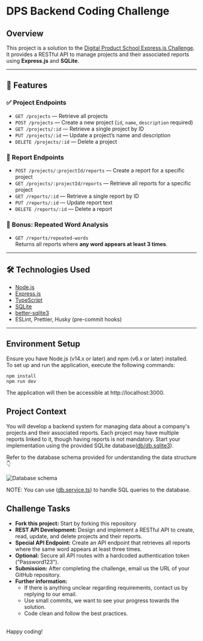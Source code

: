 # DPS Backend Coding Challenge

## Overview

This project is a solution to the [Digital Product School Express.js Challenge](https://github.com/DigitalProductschool/dps-expressjs-challenge).  
It provides a RESTful API to manage projects and their associated reports using **Express.js** and **SQLite**.

---

## 🚀 Features

### ✅ Project Endpoints
- `GET /projects` — Retrieve all projects
- `POST /projects` — Create a new project (`id`, `name`, `description` required)
- `GET /projects/:id` — Retrieve a single project by ID
- `PUT /projects/:id` — Update a project’s name and description
- `DELETE /projects/:id` — Delete a project

### 📄 Report Endpoints
- `POST /projects/:projectId/reports` — Create a report for a specific project
- `GET /projects/:projectId/reports` — Retrieve all reports for a specific project
- `GET /reports/:id` — Retrieve a single report by ID
- `PUT /reports/:id` — Update report text
- `DELETE /reports/:id` — Delete a report

### 🌟 Bonus: Repeated Word Analysis
- `GET /reports/repeated-words`  
  Returns all reports where **any word appears at least 3 times**.

---

## 🛠 Technologies Used
- [Node.js](https://nodejs.org/)
- [Express.js](https://expressjs.com/)
- [TypeScript](https://www.typescriptlang.org/)
- [SQLite](https://www.sqlite.org/)
- [better-sqlite3](https://github.com/WiseLibs/better-sqlite3)
- ESLint, Prettier, Husky (pre-commit hooks)

---
## Environment Setup

Ensure you have Node.js (v14.x or later) and npm (v6.x or later) installed.  
To set up and run the application, execute the following commands:

```
npm install
npm run dev
```

The application will then be accessible at http://localhost:3000.

## Project Context

You will develop a backend system for managing data about a company's projects and their associated reports. Each project may have multiple reports linked to it, though having reports is not mandatory. Start your implementation using the provided SQLite database([db/db.sqlite3](./db/db.sqlite3)).

Refer to the database schema provided for understanding the data structure 👇

![Database schema](images/database_schema.png)

NOTE: You can use ([db.service.ts](./src/services/db.service.ts)) to handle SQL queries to the database.

## Challenge Tasks

-   **Fork this project:** Start by forking this repository
-   **REST API Development:** Design and implement a RESTful API to create, read, update, and delete projects and their reports.
-   **Special API Endpoint:** Create an API endpoint that retrieves all reports where the same word appears at least three times.
-   **Optional:** Secure all API routes with a hardcoded authentication token ("Password123").
-   **Submission:** After completing the challenge, email us the URL of your GitHub repository.
-   **Further information:**
    -   If there is anything unclear regarding requirements, contact us by replying to our email.
    -   Use small commits, we want to see your progress towards the solution.
    -   Code clean and follow the best practices.

\
Happy coding!

